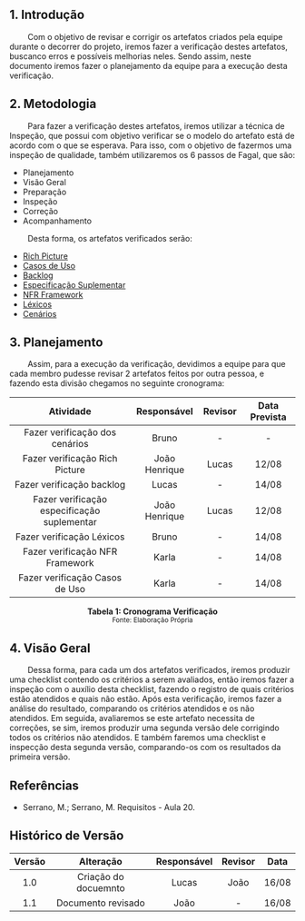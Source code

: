 ## 1. Introdução
&emsp;&emsp; Com o objetivo de revisar e corrigir os artefatos criados pela equipe durante o decorrer do projeto, iremos fazer a verificação destes artefatos, buscanco erros e possíveis melhorias neles. Sendo assim, neste documento iremos fazer o planejamento da equipe para a execução desta verificação. 

## 2. Metodologia

&emsp;&emsp; Para fazer a verificação destes artefatos, iremos utilizar a técnica de Inspeção, que possui com objetivo verificar se  o modelo do artefato está de acordo com o que se esperava. Para isso, com o objetivo de fazermos uma inspeção de qualidade, também utilizaremos os 6 passos de Fagal, que são:

- Planejamento
- Visão Geral
- Preparação
- Inspeção
- Correção
- Acompanhamento

&emsp;&emsp; Desta forma, os artefatos verificados serão:

- [Rich Picture](../../pre-rastreabilidade/RichPicture.md)
- [Casos de Uso](../../modelagem/casosDeUso.md)
- [Backlog](../../modelagem/backlog.md)
- [Especificação Suplementar](../../modelagem/especificacao.md)
- [NFR Framework](../../modelagem/nfrframework.md)
- [Léxicos](../../modelagem/lexicos.md)
- [Cenários](../../modelagem/cenarios.md)

## 3. Planejamento
&emsp;&emsp; Assim, para a execução da verificação, devidimos a equipe para que cada membro pudesse revisar 2 artefatos feitos por outra pessoa, e fazendo esta divisão chegamos no seguinte cronograma:

|            Atividade            |                Responsável                 |           Revisor            | Data Prevista  |
| :-----------------------------: | :----------------------------------------: | :--------------------------: | :---: |
| Fazer verificação dos cenários           |  Bruno                             |               -             |  -   |
| Fazer verificação Rich Picture                 | João Henrique                                      |               Lucas   | 12/08   |
| Fazer verificação backlog      | Lucas                       |               -              |   14/08   |
| Fazer verificação especificação suplementar             |João Henrique |               Lucas              |   12/08   |   
| Fazer verificação Léxicos             | Bruno |               -              |   14/08   |
| Fazer verificação NFR Framework             | Karla |               -              |   14/08   | 
| Fazer verificação Casos de Uso             | Karla |               -              |   14/08   | 

<figcaption align='center'>
    <b>Tabela 1: Cronograma Verificação </b>
    <br><small> Fonte: Elaboração Própria </small>
</figcaption>

## 4. Visão Geral
&emsp;&emsp; Dessa forma, para cada um dos artefatos verificados, iremos produzir uma checklist contendo os critérios a serem avaliados, então iremos fazer a inspeção com o auxílio desta checklist, fazendo o registro de quais critérios estão atendidos e quais não estão. Após esta verificação, iremos fazer a análise do resultado, comparando os critérios atendidos e os não atendidos. Em seguida, avaliaremos se este artefato necessita de correções, se sim, iremos produzir uma segunda versão dele corrigindo todos os critérios não atendidos. E também faremos uma checklist e inspecção desta segunda versão, comparando-os com os resultados da primeira versão.

## Referências
- Serrano, M.; Serrano, M. Requisitos - Aula 20.

## Histórico de Versão

| Versão |      Alteração       |     Responsável      |    Revisor    | Data  |
| :----: | :------------------: | :------------------: | :-----------: | :---: |
|  1.0   |          Criação do docuemnto           |    Lucas     |     João     | 16/08 |
|  1.1   |            Documento revisado        |    João     |     -     | 16/08 |